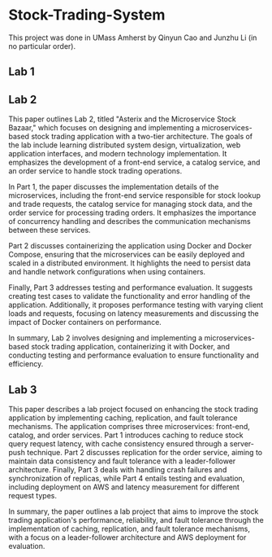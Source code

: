 # Stock-Trading-System

This project was done in UMass Amherst by Qinyun Cao and Junzhu Li (in no particular order).

## Lab 1

## Lab 2
This paper outlines Lab 2, titled "Asterix and the Microservice Stock Bazaar," which focuses on designing and implementing a microservices-based stock trading application with a two-tier architecture. The goals of the lab include learning distributed system design, virtualization, web application interfaces, and modern technology implementation. It emphasizes the development of a front-end service, a catalog service, and an order service to handle stock trading operations.

In Part 1, the paper discusses the implementation details of the microservices, including the front-end service responsible for stock lookup and trade requests, the catalog service for managing stock data, and the order service for processing trading orders. It emphasizes the importance of concurrency handling and describes the communication mechanisms between these services.

Part 2 discusses containerizing the application using Docker and Docker Compose, ensuring that the microservices can be easily deployed and scaled in a distributed environment. It highlights the need to persist data and handle network configurations when using containers.

Finally, Part 3 addresses testing and performance evaluation. It suggests creating test cases to validate the functionality and error handling of the application. Additionally, it proposes performance testing with varying client loads and requests, focusing on latency measurements and discussing the impact of Docker containers on performance.

In summary, Lab 2 involves designing and implementing a microservices-based stock trading application, containerizing it with Docker, and conducting testing and performance evaluation to ensure functionality and efficiency.
## Lab 3
This paper describes a lab project focused on enhancing the stock trading application by implementing caching, replication, and fault tolerance mechanisms. The application comprises three microservices: front-end, catalog, and order services. Part 1 introduces caching to reduce stock query request latency, with cache consistency ensured through a server-push technique. Part 2 discusses replication for the order service, aiming to maintain data consistency and fault tolerance with a leader-follower architecture. Finally, Part 3 deals with handling crash failures and synchronization of replicas, while Part 4 entails testing and evaluation, including deployment on AWS and latency measurement for different request types.

In summary, the paper outlines a lab project that aims to improve the stock trading application's performance, reliability, and fault tolerance through the implementation of caching, replication, and fault tolerance mechanisms, with a focus on a leader-follower architecture and AWS deployment for evaluation.

